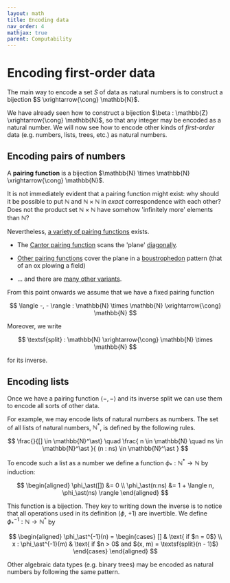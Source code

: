 ```yaml
---
layout: math
title: Encoding data
nav_order: 4
mathjax: true
parent: Computability
---
```


# Encoding first-order data

The main way to encode a set $S$ of data as natural numbers is to construct a bijection $S \xrightarrow{\cong} \mathbb{N}$.

We have already seen how to construct a bijection $\beta : \mathbb{Z}
\xrightarrow{\cong} \mathbb{N}$, so that any integer may be encoded as a natural
number. We will now see how to encode other kinds of _first-order_ data (e.g.
numbers, lists, trees, etc.) as natural numbers.

## Encoding pairs of numbers

A __pairing function__ is a bijection $\mathbb{N} \times \mathbb{N}
\xrightarrow{\cong} \mathbb{N}$.

It is not immediately evident that a pairing function might exist: why should
it be possible to put $\mathbb{N}$ and $\mathbb{N} \times \mathbb{N}$ in
*exact* correspondence with each other? Does not the product set $\mathbb{N}
\times \mathbb{N}$ have somehow 'infinitely more' elements than $\mathbb{N}$?

Nevertheless, [a variety of pairing
functions](https://en.wikipedia.org/wiki/Pairing_function) exists.

* The [Cantor pairing
  function](https://en.wikipedia.org/wiki/Pairing_function#Cantor_pairing_function)
  scans the 'plane'
  [diagonally](https://en.wikipedia.org/wiki/Pairing_function#/media/File:Cantor's_Pairing_Function.svg).

* [Other pairing functions](https://en.wikipedia.org/wiki/Pairing_function#/media/File:Diagonal_argument.svg) cover the plane in a [boustrophedon](https://en.wikipedia.org/wiki/Boustrophedon) pattern (that of an ox plowing a field)

* ... and there are [many other variants](https://mathworld.wolfram.com/PairingFunction.html).

From this point onwards we assume that we have a fixed pairing function

$$
  \langle -, - \rangle : \mathbb{N} \times \mathbb{N} \xrightarrow{\cong} \mathbb{N}
$$

Moreover, we write

$$
  \textsf{split} : \mathbb{N} \xrightarrow{\cong} \mathbb{N} \times \mathbb{N}
$$

for its inverse.

## Encoding lists

Once we have a pairing function $\langle -, - \rangle$ and its inverse
$\textsf{split}$ we can use them to encode all sorts of other data.

For example, we may encode lists of natural numbers as numbers. The set of all
lists of natural numbers, $\mathbb{N}^\ast$, is defined by the following rules.

$$
  \frac{}{[] \in \mathbb{N}^\ast}
  \quad
  \frac{
    n \in \mathbb{N} \quad ns \in \mathbb{N}^\ast
  }{
    (n : ns) \in \mathbb{N}^\ast
  }
$$

To encode such a list as a number we define a function $\phi_\ast :
\mathbb{N}^\ast \to \mathbb{N}$ by induction:

$$
  \begin{aligned}
    \phi_\ast([])   &= 0 \\
    \phi_\ast(n:ns) &= 1 + \langle n, \phi_\ast(ns) \rangle
  \end{aligned}
$$

This function is a bijection. They key to writing down the inverse is to
notice that all operations used in its definition ($\phi$, $+1$) are
invertible. We define $\phi_\ast^{-1} : \mathbb{N} \to \mathbb{N}^\ast$ by

$$
  \begin{aligned}
    \phi_\ast^{-1}(n) = \begin{cases}
      []                     & \text{ if $n = 0$} \\
      x : \phi_\ast^{-1}(m) & \text{ if $n > 0$ and $(x, m) = \textsf{split}(n - 1)$}
    \end{cases}
  \end{aligned}
$$

Other algebraic data types (e.g. binary trees) may be encoded as natural numbers
by following the same pattern.
